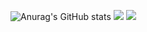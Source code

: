 ![Anurag's GitHub stats](https://github-readme-stats.vercel.app/api?username=gunggme&theme=dark&show_icons=true)
   <img src="https://img.shields.io/badge/C%23-CSharp-black"/>
   <img src="https://img.shields.io/badge/Unity-000000?style=flat-square&logo=Unity&logoColor=white"/>
